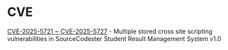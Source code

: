 # CVE

[CVE-2025-5721 ~ CVE-2025-5727](https://www.cve.org/CVERecord?id=CVE-2025-5721) - Multiple stored cross site scripting vulnerabilities in SourceCodester Student Result Management System v1.0
